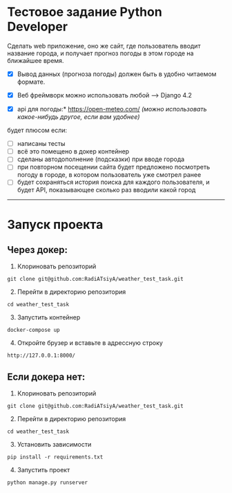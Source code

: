 # Тестовое задание Python **Developer**

Сделать web приложение, оно же сайт, где пользователь вводит название города, и получает прогноз погоды в этом городе на ближайшее время.

- [x] Вывод данных (прогноза погоды) должен быть в удобно читаемом формате. 

- [x] Веб фреймворк можно использовать любой --> Django 4.2

- [x] api для погоды:* https://open-meteo.com/ *(можно использовать какое-нибудь другое, если вам удобнее)*

будет плюсом если:

- [ ] написаны тесты
- [ ] всё это помещено в докер контейнер
- [ ] сделаны автодополнение (подсказки) при вводе города
- [ ] при повторном посещении сайта будет предложено посмотреть погоду в городе, в котором пользователь уже смотрел ранее
- [ ] будет сохраняться история поиска для каждого пользователя, и будет API, показывающее сколько раз вводили какой город

-------------------------
# Запуск проекта

## Через докер:
1. Клориновать репозиторий <br>
```
git clone git@github.com:RadiATsiyA/weather_test_task.git
```
2. Перейти в директорию репозитория <br>
```
cd weather_test_task
```
3. Запустить контейнер <br>
```
docker-compose up
```
4. Откройте брузер и вставьте в адрессную строку
```
http://127.0.0.1:8000/
```

## Если докера нет:
1. Клориновать репозиторий <br>
```
git clone git@github.com:RadiATsiyA/weather_test_task.git
```
2. Перейти в директорию репозитория <br>
```
cd weather_test_task
```
3. Установить зависимости <br>
```
pip install -r requirements.txt
```
4. Запустить проект <br>
```
python manage.py runserver
```

